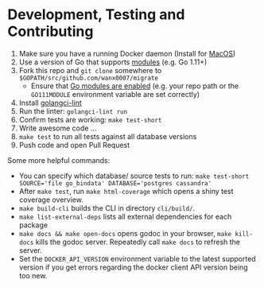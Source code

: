 # Development, Testing and Contributing

  1. Make sure you have a running Docker daemon
     (Install for [MacOS](https://docs.docker.com/docker-for-mac/))
  1. Use a version of Go that supports [modules](https://golang.org/cmd/go/#hdr-Modules__module_versions__and_more) (e.g. Go 1.11+)
  1. Fork this repo and `git clone` somewhere to `$GOPATH/src/github.com/wanx0007/migrate`
      * Ensure that [Go modules are enabled](https://golang.org/cmd/go/#hdr-Preliminary_module_support) (e.g. your repo path or the `GO111MODULE` environment variable are set correctly)
  1. Install [golangci-lint](https://github.com/golangci/golangci-lint#install)
  1. Run the linter: `golangci-lint run`
  1. Confirm tests are working: `make test-short`
  1. Write awesome code ...
  1. `make test` to run all tests against all database versions
  1. Push code and open Pull Request
 
Some more helpful commands:

  * You can specify which database/ source tests to run:
    `make test-short SOURCE='file go_bindata' DATABASE='postgres cassandra'`
  * After `make test`, run `make html-coverage` which opens a shiny test coverage overview.
  * `make build-cli` builds the CLI in directory `cli/build/`.
  * `make list-external-deps` lists all external dependencies for each package
  * `make docs && make open-docs` opens godoc in your browser, `make kill-docs` kills the godoc server.
    Repeatedly call `make docs` to refresh the server.
  * Set the `DOCKER_API_VERSION` environment variable to the latest supported version if you get errors regarding the docker client API version being too new.
